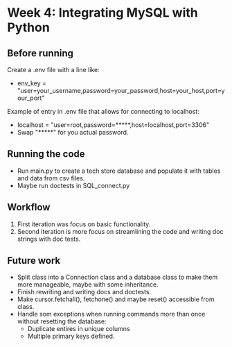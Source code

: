 # Week 4: Integrating MySQL with Python
## Before running
Create a .env file with a line like: 
* env_key = "user=your_username,password=your_password,host=your_host,port=your_port"

Example of entry in .env file that allows for connecting to localhost:
* localhost = "user=root,password=*****,host=localhost,port=3306"
* Swap "*****" for you actual password.

## Running the code
* Run main.py to create a tech store database and populate it with tables and data from csv files.
* Maybe run doctests in SQL_connect.py

## Workflow
1. First iteration was focus on basic functionality.
2. Second iteration is more focus on streamlining the code and writing doc strings with doc tests.

## Future work
* Split class into a Connection class and a database class to make them more manageable, maybe with some inheritance.
* Finish rewriting and writing docs and doctests.
* Make cursor.fetchall(), fetchone() and maybe reset() accessible from class.
* Handle som exceptions when running commands more than once without resetting the database:
  * Duplicate entires in unique columns
  * Multiple primary keys defined.